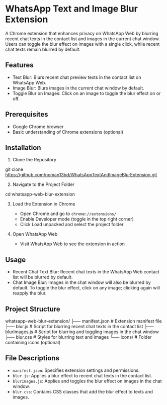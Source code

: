 # WhatsApp Text and Image Blur Extension

A Chrome extension that enhances privacy on WhatsApp Web by blurring recent chat texts in the contact list and images in the current chat window. Users can toggle the blur effect on images with a single click, while recent chat texts remain blurred by default.

## Features

- Text Blur: Blurs recent chat preview texts in the contact list on WhatsApp Web.
- Image Blur: Blurs images in the current chat window by default.
- Toggle Blur on Images: Click on an image to toggle the blur effect on or off.

## Prerequisites

- Google Chrome browser
- Basic understanding of Chrome extensions (optional)

## Installation

1. Clone the Repository

git clone https://github.com/noman13bd/WhatsAppTextAndImageBlurExtension.git


2. Navigate to the Project Folder

cd whatsapp-web-blur-extension


3. Load the Extension in Chrome
    - Open Chrome and go to `chrome://extensions/`
    - Enable Developer mode (toggle in the top right corner)
    - Click Load unpacked and select the project folder

4. Open WhatsApp Web
    - Visit WhatsApp Web to see the extension in action

## Usage

- Recent Chat Text Blur: Recent chat texts in the WhatsApp Web contact list will be blurred by default.
- Chat Image Blur: Images in the chat window will also be blurred by default. To toggle the blur effect, click on any image; clicking again will reapply the blur.

## Project Structure


whatsapp-web-blur-extension/
├── manifest.json       # Extension manifest file
├── blur.js            # Script for blurring recent chat texts in the contact list
├── blurImages.js      # Script for blurring and toggling images in the chat window
├── blur.css           # Styles for blurring text and images
└── icons/             # Folder containing icons (optional)


## File Descriptions

- `manifest.json`: Specifies extension settings and permissions.
- `blur.js`: Applies a blur effect to recent chat texts in the contact list.
- `blurImages.js`: Applies and toggles the blur effect on images in the chat window.
- `blur.css`: Contains CSS classes that add the blur effect to texts and images.